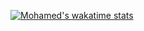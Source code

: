 [![Mohamed's wakatime stats](https://github-readme-stats.vercel.app/api/wakatime?username=afph&theme=github_dark&hide_border=true)](https://wakatime.com/@afph)
